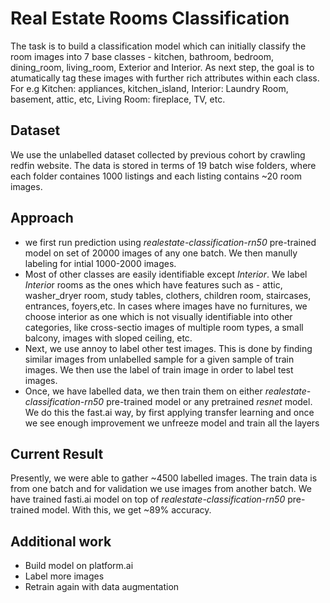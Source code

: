 # Real Estate Rooms Classification

The task is to build a classification model which can initially classify the room images into 7 base classes - kitchen, bathroom, bedroom, dining_room, living_room, Exterior and Interior. As next step, the goal is to atumatically tag these images with further rich attributes within each class. For e.g Kitchen: appliances, kitchen_island, Interior: Laundry Room, basement, attic, etc, Living Room: fireplace, TV, etc.  

## Dataset

We use the unlabelled dataset collected by previous cohort by crawling redfin website. The data is stored in terms of 19 batch wise folders, where each folder containes 1000 listings and each listing contains ~20 room images.

## Approach

- we first run prediction using *realestate-classification-rn50* pre-trained model on set of 20000 images of any one batch. We then manully labeling for intial 1000-2000 images. 
- Most of other classes are easily identifiable except *Interior*. We label *Interio*r rooms as the ones which have features such as - attic, washer_dryer room, study tables, clothers, children room, staircases, entrances, foyers,etc. In cases where images have no furnitures, we choose interior as one which is not visually identifiable into other categories, like cross-sectio images of multiple room types, a small balcony, images with sloped ceiling, etc.
- Next, we use annoy to label other test images. This is done by finding similar images from unlabelled sample for a given sample of train images. We then use the label of train image in order to label test images.
- Once, we have labelled data, we then train them on either *realestate-classification-rn50* pre-trained model or any pretrained *resnet* model. We do this the fast.ai way, by first applying transfer learning and once we see enough improvement we unfreeze model and train all the layers

## Current Result

Presently, we were able to gather ~4500 labelled images. The train data is from one batch and for validation we use images from another batch. We have trained fasti.ai model on top of *realestate-classification-rn50* pre-trained model. With this, we get ~89% accuracy.

## Additional work

- Build model on platform.ai
- Label more images
- Retrain again with data augmentation


